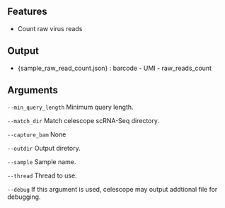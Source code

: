 ## Features

- Count raw virus reads

## Output
- {sample_raw_read_count.json} : barcode - UMI - raw_reads_count
## Arguments
`--min_query_length` Minimum query length.

`--match_dir` Match celescope scRNA-Seq directory.

`--capture_bam` None

`--outdir` Output diretory.

`--sample` Sample name.

`--thread` Thread to use.

`--debug` If this argument is used, celescope may output addtional file for debugging.

